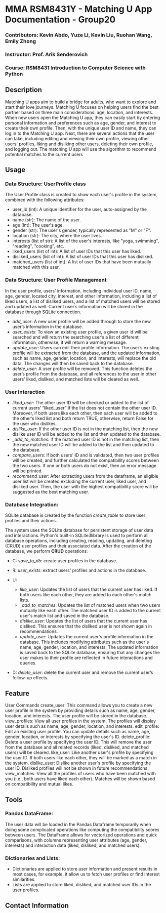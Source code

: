 # MMA RSM8431Y - Matching U App Documentation - Group20 
### Contributors: Kevin Abdo, Yuze Li, Kevin Liu, Ruohan Wang, Emily Zhong
### Instructor: Prof. Arik Senderovich
### Course: RSM8431 Introduction to Computer Science with Python 

## Description
Matching U apps aim to build a bridge for adults, who want to explore and start their love journeys. Matching U focuses on helping users find the best partner based on three main considerations: age, location, and interests. When new users open the Matching U app, they can easily start by entering personal information and preferences such as age, gender, and interest to create their own profile. Then, with the unique user ID and name, they can log in to the Matching U app. Next, there are several actions that the user can take, including editing and viewing their own profile, viewing other users' profiles, liking and disliking other users, deleting their own profile, and logging out. The matching U app will use the algorithm to recommend potential matches to the current users

 
## Usage
### Data Structure: UserProfile class 
The User Profile class is created to show each user's profile in the system, combined with the following attributes:
- user_id (int): A unique identifier for the user, auto-assigned by the database. 
- name (str): The name of the user.
- age (int): The user's age.
- gender (str): The user's gender, typically represented as "M" or "F".
- location (str): The city, where the user lives.
- interests (list of str): A list of the user's interests, like "yoga, swimming", "reading", "cooking", etc.
- liked_users (list of int): A list of user IDs that this user has liked.
- disliked_users (list of int): A list of user IDs that this user has disliked.
- matched_users (list of int): A list of user IDs that have been mutually matched with this user.



### Data Structure: User Profile Management
In the user profile, users’ information, including individual user ID, name, age, gender, located city, interest, and other information, including a list of liked users, a list of disliked users, and a list of matched users will be stored and updated as well. Current user’s information will be stored in the database through SQLite connection.

- *add_user*: A new user profile will be added through to store the new user’s information in the database. 
- *user_exists*: To view an existing user profile, a given user id will be searched and will return the searching user’s a list of different information, otherwise, it will return a warning message.
- *update_user*: Users can edit their profile information. The user’s existing profile will be extracted from the database, and the updated information, such as name, age, gender, location, and interests, will replace the old data. The changes will then be saved back to the database.
- *delete_user*: A user profile will be removed. This function deletes the user’s profile from the database, and all references to the user in other users’ liked, disliked, and matched lists will be cleared as well.

### User Interaction
- *liked_user*: The other user ID will be checked or added to the list of current users’ “liked_user” if the list does not contain the other user ID. Moreover, if both users like each other, then each user will be added to the other’s liked list and both return TRUE, otherwise, return False for the user who dislikes.
- *dislike_user*: If the other user ID is not in the matching list, then the new dislike user ID will be added to the list and then updated to the database. 
- *_add_to_matches*: If the matched user ID is not in the matching list, then the new matched user ID will be added to the list and then updated to the database. 
- *compare_users*: If both users' ID and  is validated, then two user profiles will be created, and further calculated the compatibility scores between the two users. If one or both users do not exist, then an error message will be printed.
- *recommend_user*: After extracting users from the dataframe, an eligible user list will be created excluding the current user, liked user, and disliked user. Then, the user with the highest compatibility score will be suggested as the best matching user.




  

 




 
### Database Integration:

SQLite database is created by the function *create_table* to store user profiles and their actions. 

The system uses the SQLite database for persistent storage of user data and interactions. Python's built-in SQLite3library is used to perform all database operations, including creating, reading, updating, and deleting (CRUD) user profiles and their associated data. After the creation of the database, we perform **CRUD** operations:


- C:
*save_to_db*: create user profiles in the database.


- R:
*user_exists*: extract users' profiles and actions in the database.


- U: 
  - *like_user*: Updates the list of users that the current user has liked. If both users like each other, they are added to each other's match lists.
  - *_add_to_matches*: Updates the list of matched users when two users mutually like each other. The matched user ID is added to the current user's match list and saved in the database.
  - *dislike_user*: Updates the list of users that the current user has disliked. This ensures that the disliked user is not shown again in recommendations.
  - *update_user*: Updates the current user's profile information in the database. This includes modifying attributes such as the user's name, age, gender, location, and interests. The updated information is saved back to the SQLite database, ensuring that any changes the user makes to their profile are reflected in future interactions and queries.

- D:
*delete_user*: delete the current user and remove the current user’s follow-up effects.

 
## Feature


User Commands
create_user:
This command allows you to create a new user profile in the system by providing details such as name, age, gender, location, and interests. The user profile will be stored in the database.
view_profiles:
View all user profiles in the system. The profiles will display user details such as name, age, gender, location, and interests.
edit_profile:
Edit an existing user profile. You can update details such as name, age, gender, location, or interests by specifying the user's ID.
delete_profile:
Delete a user profile by specifying the user ID. This will remove the user from the database and all related records (liked, disliked, and matched users) will be cleared.
like_user:
Like another user's profile by specifying the user ID. If both users like each other, they will be marked as a match in the system.
dislike_user:
Dislike another user's profile by specifying the user ID. Disliked profiles will not be shown in future recommendations.
view_matches:
View all the profiles of users who have been matched with you (i.e., both users have liked each other). Matches will be shown based on compatibility and mutual likes.






 
 
 ## Tools
### Pandas DataFrame:
The user data will be loaded in the Pandas Dataframe temporarily when doing some complicated operations like computing the compatibility scores between users. The DataFrame allows for vectorized operations and quick comparisons, with columns representing user attributes (age, gender, interests) and interaction data (liked, disliked, and matched users).

### Dictionaries and Lists:
- Dictionaries are applied to store user information and present results in most cases, for example, it allow us to fetch user profiles or find interest similarities. 
- Lists are applied to store liked, disliked, and matched user IDs in the user profiles. 








 
 ## Contact Information
 
 
 
